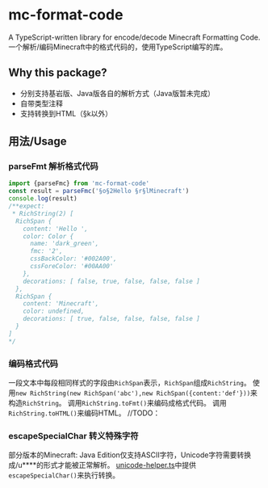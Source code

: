 # mc-format-code
A TypeScript-written library for encode/decode Minecraft Formatting Code.
一个解析/编码Minecraft中的格式代码的，使用TypeScript编写的库。
## Why this package?
- 分别支持基岩版、Java版各自的解析方式（Java版暂未完成）
- 自带类型注释
- 支持转换到HTML（§k以外）
## 用法/Usage
### parseFmt 解析格式代码
```ts
import {parseFmc} from 'mc-format-code'
const result = parseFmc('§o§2Hello §r§lMinecraft')
console.log(result)
/**expect:
 * RichString(2) [
  RichSpan {
    content: 'Hello ',
    color: Color {
      name: 'dark_green',
      fmc: '2',
      cssBackColor: '#002A00',
      cssForeColor: '#00AA00'
    },
    decorations: [ false, true, false, false, false ]
  },
  RichSpan {
    content: 'Minecraft',
    color: undefined,
    decorations: [ true, false, false, false, false ]
  }
]
*/
```
### 编码格式代码
一段文本中每段相同样式的字段由```RichSpan```表示，```RichSpan```组成```RichString```。
使用```new RichString(new RichSpan('abc'),new RichSpan({content:'def'}))```来构造```RichString```。
调用```RichString.toFmt()```来编码成格式代码。
调用```RichString.toHTML()```来编码HTML。
//TODO：
### escapeSpecialChar 转义特殊字符
部分版本的Minecraft: Java Edition仅支持ASCII字符，Unicode字符需要转换成/u****的形式才能被正常解析。
[unicode-helper.ts](./src/unicode-helper.ts)中提供```escapeSpecialChar()```来执行转换。
